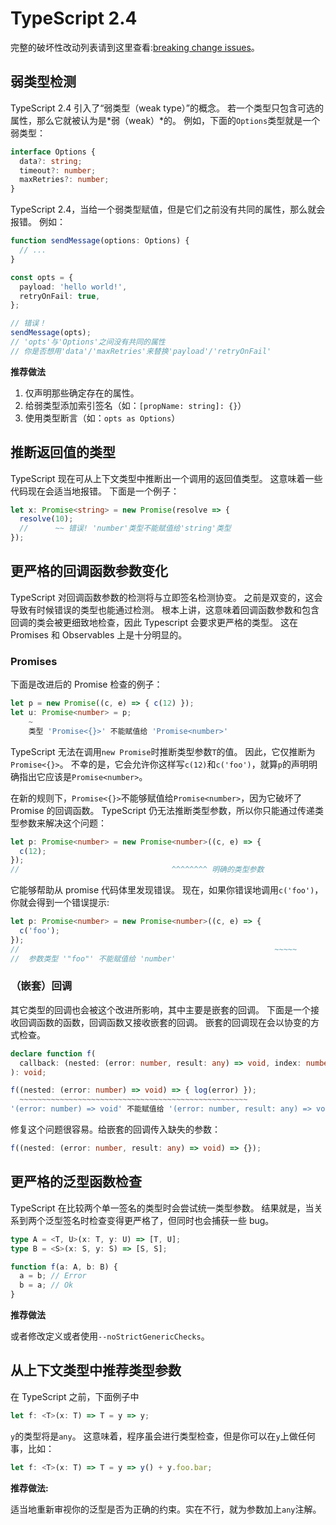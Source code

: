# TypeScript 2.4

完整的破坏性改动列表请到这里查看:[breaking change issues](https://github.com/Microsoft/TypeScript/issues?q=is%3Aissue+milestone%3A%22TypeScript+2.4%22+label%3A%22Breaking+Change%22+is%3Aclosed)。

## 弱类型检测

TypeScript 2.4 引入了“弱类型（weak type）”的概念。 若一个类型只包含可选的属性，那么它就被认为是*弱（weak）*的。 例如，下面的`Options`类型就是一个弱类型：

```typescript
interface Options {
  data?: string;
  timeout?: number;
  maxRetries?: number;
}
```

TypeScript 2.4，当给一个弱类型赋值，但是它们之前没有共同的属性，那么就会报错。 例如：

```typescript
function sendMessage(options: Options) {
  // ...
}

const opts = {
  payload: 'hello world!',
  retryOnFail: true,
};

// 错误！
sendMessage(opts);
// 'opts'与'Options'之间没有共同的属性
// 你是否想用'data'/'maxRetries'来替换'payload'/'retryOnFail'
```

**推荐做法**

1. 仅声明那些确定存在的属性。
2. 给弱类型添加索引签名（如：`[propName: string]: {}`）
3. 使用类型断言（如：`opts as Options`）

## 推断返回值的类型

TypeScript 现在可从上下文类型中推断出一个调用的返回值类型。 这意味着一些代码现在会适当地报错。 下面是一个例子：

```typescript
let x: Promise<string> = new Promise(resolve => {
  resolve(10);
  //      ~~ 错误! 'number'类型不能赋值给'string'类型
});
```

## 更严格的回调函数参数变化

TypeScript 对回调函数参数的检测将与立即签名检测协变。 之前是双变的，这会导致有时候错误的类型也能通过检测。 根本上讲，这意味着回调函数参数和包含回调的类会被更细致地检查，因此 Typescript 会要求更严格的类型。 这在 Promises 和 Observables 上是十分明显的。

### Promises

下面是改进后的 Promise 检查的例子：

```typescript
let p = new Promise((c, e) => { c(12) });
let u: Promise<number> = p;
    ~
    类型 'Promise<{}>' 不能赋值给 'Promise<number>'
```

TypeScript 无法在调用`new Promise`时推断类型参数`T`的值。 因此，它仅推断为`Promise<{}>`。 不幸的是，它会允许你这样写`c(12)`和`c('foo')`，就算`p`的声明明确指出它应该是`Promise<number>`。

在新的规则下，`Promise<{}>`不能够赋值给`Promise<number>`，因为它破坏了 Promise 的回调函数。 TypeScript 仍无法推断类型参数，所以你只能通过传递类型参数来解决这个问题：

```typescript
let p: Promise<number> = new Promise<number>((c, e) => {
  c(12);
});
//                                  ^^^^^^^^ 明确的类型参数
```

它能够帮助从 promise 代码体里发现错误。 现在，如果你错误地调用`c('foo')`，你就会得到一个错误提示:

```typescript
let p: Promise<number> = new Promise<number>((c, e) => {
  c('foo');
});
//                                                         ~~~~~
//  参数类型 '"foo"' 不能赋值给 'number'
```

### （嵌套）回调

其它类型的回调也会被这个改进所影响，其中主要是嵌套的回调。 下面是一个接收回调函数的函数，回调函数又接收嵌套的回调。 嵌套的回调现在会以协变的方式检查。

```typescript
declare function f(
  callback: (nested: (error: number, result: any) => void, index: number) => void
): void;

f((nested: (error: number) => void) => { log(error) });
  ~~~~~~~~~~~~~~~~~~~~~~~~~~~~~~~~~~~~~~~~~~~~~~~~~~~
'(error: number) => void' 不能赋值给 '(error: number, result: any) => void'
```

修复这个问题很容易。给嵌套的回调传入缺失的参数：

```typescript
f((nested: (error: number, result: any) => void) => {});
```

## 更严格的泛型函数检查

TypeScript 在比较两个单一签名的类型时会尝试统一类型参数。 结果就是，当关系到两个泛型签名时检查变得更严格了，但同时也会捕获一些 bug。

```typescript
type A = <T, U>(x: T, y: U) => [T, U];
type B = <S>(x: S, y: S) => [S, S];

function f(a: A, b: B) {
  a = b; // Error
  b = a; // Ok
}
```

**推荐做法**

或者修改定义或者使用`--noStrictGenericChecks`。

## 从上下文类型中推荐类型参数

在 TypeScript 之前，下面例子中

```typescript
let f: <T>(x: T) => T = y => y;
```

`y`的类型将是`any`。 这意味着，程序虽会进行类型检查，但是你可以在`y`上做任何事，比如：

```typescript
let f: <T>(x: T) => T = y => y() + y.foo.bar;
```

**推荐做法:**

适当地重新审视你的泛型是否为正确的约束。实在不行，就为参数加上`any`注解。
